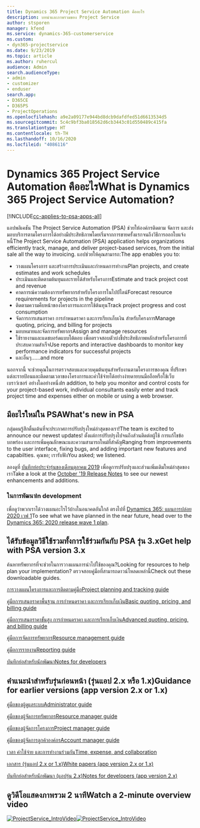 ```yaml
---
title: Dynamics 365 Project Service Automation คืออะไร
description: บทนำและภาพรวมของ Project Service
author: stsporen
manager: kfend
ms.service: dynamics-365-customerservice
ms.custom:
- dyn365-projectservice
ms.date: 9/23/2019
ms.topic: article
ms.author: ruhercul
audience: Admin
search.audienceType:
- admin
- customizer
- enduser
search.app:
- D365CE
- D365PS
- ProjectOperations
ms.openlocfilehash: a9e2a09177e944bd8dcb9dafdfed51d6613534d5
ms.sourcegitcommit: 5c4c9bf3ba018562d6cb3443c01d550489c415fa
ms.translationtype: HT
ms.contentlocale: th-TH
ms.lasthandoff: 10/16/2020
ms.locfileid: "4086116"
---
```

# <a name="what-is-dynamics-365-project-service-automation"></a><span data-ttu-id="603d4-103">Dynamics 365 Project Service Automation คืออะไร</span><span class="sxs-lookup"><span data-stu-id="603d4-103">What is Dynamics 365 Project Service Automation?</span></span>

[!INCLUDE[cc-applies-to-psa-apps-all](../includes/cc-applies-to-psa-apps-all.md)]

<span data-ttu-id="603d4-104">แอปพลิเคชัน The Project Service Automation (PSA) ช่วยให้องค์กรติดตาม จัดการ และส่งมอบบริการตามโครงการได้อย่างมีประสิทธิภาพโดยเริ่มจากการขายครั้งแรกจนถึงวิธีการออกใบแจ้งหนี้</span><span class="sxs-lookup"><span data-stu-id="603d4-104">The Project Service Automation (PSA) application helps organizations efficiently track, manage, and deliver project-based services, from the initial sale all the way to invoicing.</span></span> <span data-ttu-id="603d4-105">แอปช่วยให้คุณสามารถ:</span><span class="sxs-lookup"><span data-stu-id="603d4-105">The app enables you to:</span></span>

- <span data-ttu-id="603d4-106">วางแผนโครงการ และสร้างการประเมินและกำหนดการทำงาน</span><span class="sxs-lookup"><span data-stu-id="603d4-106">Plan projects, and create estimates and work schedules</span></span>
- <span data-ttu-id="603d4-107">ประเมินและติดตามต้นทุนและรายได้สำหรับโครงการ</span><span class="sxs-lookup"><span data-stu-id="603d4-107">Estimate and track project cost and revenue</span></span>
- <span data-ttu-id="603d4-108">คาดการณ์ความต้องการทรัพยากรสำหรับโครงการในไปป์ไลน์</span><span class="sxs-lookup"><span data-stu-id="603d4-108">Forecast resource requirements for projects in the pipeline</span></span>
- <span data-ttu-id="603d4-109">ติดตามความคืบหน้าของโครงการและการใช้ต้นทุน</span><span class="sxs-lookup"><span data-stu-id="603d4-109">Track project progress and cost consumption</span></span>
- <span data-ttu-id="603d4-110">จัดการการเสนอราคา การกำหนดราคา และการเรียกเก็บเงิน สำหรับโครงการ</span><span class="sxs-lookup"><span data-stu-id="603d4-110">Manage quoting, pricing, and billing for projects</span></span>
- <span data-ttu-id="603d4-111">มอบหมายและจัดการทรัพยากร</span><span class="sxs-lookup"><span data-stu-id="603d4-111">Assign and manage resources</span></span>
- <span data-ttu-id="603d4-112">ใช้รายงานและแดชบอร์ดแบบโต้ตอบ เพื่อตรวจสอบตัวบ่งชี้ประสิทธิภาพหลักสำหรับโครงการที่ประสบความสำเร็จ</span><span class="sxs-lookup"><span data-stu-id="603d4-112">Use reports and interactive dashboards to monitor key performance indicators for successful projects</span></span>
- <span data-ttu-id="603d4-113">และอื่นๆ...</span><span class="sxs-lookup"><span data-stu-id="603d4-113">...and more</span></span>

<span data-ttu-id="603d4-114">นอกจากนี้ จะช่วยคุณในการตรวจสอบและควบคุมต้นทุนสำหรับงานตามโครงการของคุณ ที่ปรึกษาแต่ละรายป้อนและติดตามเวลาของโครงการและค่าใช้จ่ายได้อย่างง่ายดายบนมือถือหรือใช้เว็บเบราว์เซอร์ อย่างใดอย่างหนึ่ง</span><span class="sxs-lookup"><span data-stu-id="603d4-114">In addition, to help you monitor and control costs for your project-based work, individual consultants easily enter and track project time and expenses either on mobile or using a web browser.</span></span>

## <a name="whats-new-in-psa"></a><span data-ttu-id="603d4-115">มีอะไรใหม่ใน PSA</span><span class="sxs-lookup"><span data-stu-id="603d4-115">What's new in PSA</span></span>
<span data-ttu-id="603d4-116">กลุ่มคนรู้สึกตื่นเต้นที่จะประกาศการปรับปรุงใหม่ล่าสุดของเรา!</span><span class="sxs-lookup"><span data-stu-id="603d4-116">The team is excited to announce our newest updates!</span></span> <span data-ttu-id="603d4-117">ตั้งแต่การปรับปรุงไปจนถึงส่วนติดต่อผู้ใช้ การแก้ไขข้อบกพร่อง และการเพิ่มคุณลักษณะและความสามารถใหม่ที่สำคัญ</span><span class="sxs-lookup"><span data-stu-id="603d4-117">Ranging from improvements to the user interface, fixing bugs, and adding important new features and capabilties.</span></span> <span data-ttu-id="603d4-118">คุณขอ; เรารับฟัง</span><span class="sxs-lookup"><span data-stu-id="603d4-118">You asked; we listened.</span></span>

<span data-ttu-id="603d4-119">ลองดูที่ [บันทึกย่อประจำรุ่นของเดือนตุลาคม 2019](https://docs.microsoft.com/dynamics365-release-plan/2019wave2/index) เพื่อดูการปรับปรุงและส่วนเพิ่มเติมใหม่ล่าสุดของเรา</span><span class="sxs-lookup"><span data-stu-id="603d4-119">Take a look at the [October '19 Release Notes](https://docs.microsoft.com/dynamics365-release-plan/2019wave2/index) to see our newest enhancements and additions.</span></span>

### <a name="in-development"></a><span data-ttu-id="603d4-120">ในการพัฒนา</span><span class="sxs-lookup"><span data-stu-id="603d4-120">In development</span></span>
<span data-ttu-id="603d4-121">เพื่อดูว่าพวกเราได้วางแผนอะไรไว้บ้างในอนาคตอันใกล้ ตรงไปที่ [Dynamics 365: แผนการปล่อย 2020 เวฟ 1](https://docs.microsoft.com/dynamics365-release-plan/2020wave1/index)</span><span class="sxs-lookup"><span data-stu-id="603d4-121">To see what we have planned in the near future, head over to the [Dynamics 365: 2020 release wave 1 plan](https://docs.microsoft.com/dynamics365-release-plan/2020wave1/index).</span></span>

## <a name="get-help-with-psa-version-3x"></a><span data-ttu-id="603d4-122">ได้รับข้อมูลวิธีใช้รวมทั้งการใช้ร่วมกันกับ PSA รุ่น 3.x</span><span class="sxs-lookup"><span data-stu-id="603d4-122">Get help with PSA version 3.x</span></span>
<span data-ttu-id="603d4-123">ค้นหาทรัพยากรที่จะช่วยในการวางแผนการนำไปใช้ของคุณ?</span><span class="sxs-lookup"><span data-stu-id="603d4-123">Looking for resources to help plan your implementation?</span></span> <span data-ttu-id="603d4-124">ตรวจสอบคู่มือที่สามารถดาวน์โหลดเหล่านี้</span><span class="sxs-lookup"><span data-stu-id="603d4-124">Check out these downloadable guides.</span></span>

 [<span data-ttu-id="603d4-125">การวางแผนโครงการและการติดตามคู่มือ</span><span class="sxs-lookup"><span data-stu-id="603d4-125">Project planning and tracking guide</span></span>](../psa/implementation-guides/project-planning-tracking.md)

 [<span data-ttu-id="603d4-126">คู่มือการเสนอราคาพื้นฐาน การกำหนดราคา และการเรียกเก็บเงิน</span><span class="sxs-lookup"><span data-stu-id="603d4-126">Basic quoting, pricing, and billing guide</span></span>](../psa/implementation-guides/begin-quoting-pricing-billing.md)

 [<span data-ttu-id="603d4-127">คู่มือการเสนอราคาขั้นสูง การกำหนดราคา และการเรียกเก็บเงิน</span><span class="sxs-lookup"><span data-stu-id="603d4-127">Advanced quoting, pricing, and billing guide</span></span>](../psa/implementation-guides/adv-quoting-pricing-billing.md)

 [<span data-ttu-id="603d4-128">คู่มือการจัดการทรัพยากร</span><span class="sxs-lookup"><span data-stu-id="603d4-128">Resource management guide</span></span>](../psa/implementation-guides/resource-management-guide.md)

 [<span data-ttu-id="603d4-129">คู่มือการรายงาน</span><span class="sxs-lookup"><span data-stu-id="603d4-129">Reporting guide</span></span>](../psa/implementation-guides/reporting-guide.md)

 [<span data-ttu-id="603d4-130">บันทึกย่อสำหรับนักพัฒนา</span><span class="sxs-lookup"><span data-stu-id="603d4-130">Notes for developers</span></span>](../psa/developer-guides/overview-dev-notes-v3.x.md)

## <a name="guidance-for-earlier-versions-app-version-2x-or-1x"></a><span data-ttu-id="603d4-131">คำแนะนำสำหรับรุ่นก่อนหน้า (รุ่นแอป 2.x หรือ 1.x)</span><span class="sxs-lookup"><span data-stu-id="603d4-131">Guidance for earlier versions (app version 2.x or 1.x)</span></span>
 [<span data-ttu-id="603d4-132">คู่มือของผู้ดูแลระบบ</span><span class="sxs-lookup"><span data-stu-id="603d4-132">Administrator guide</span></span>](../psa/admin-guide.md)

 [<span data-ttu-id="603d4-133">คู่มือของผู้จัดการทรัพยากร</span><span class="sxs-lookup"><span data-stu-id="603d4-133">Resource manager guide</span></span>](../psa/resource-manager-guide.md)

 [<span data-ttu-id="603d4-134">คู่มือของผู้จัดการโครงการ</span><span class="sxs-lookup"><span data-stu-id="603d4-134">Project manager guide</span></span>](../psa/project-manager-guide.md)

 [<span data-ttu-id="603d4-135">คู่มือของผู้จัดการลูกค้าองค์กร</span><span class="sxs-lookup"><span data-stu-id="603d4-135">Account manager guide</span></span>](../psa/account-manager-guide.md)

 [<span data-ttu-id="603d4-136">เวลา ค่าใช้จ่าย และการทำงานร่วมกัน</span><span class="sxs-lookup"><span data-stu-id="603d4-136">Time, expense, and collaboration</span></span>](../psa/time-expense-collaboration-guide.md)

 [<span data-ttu-id="603d4-137">เอกสาร (รุ่นแอป 2.x or 1.x)</span><span class="sxs-lookup"><span data-stu-id="603d4-137">White papers (app version 2.x or 1.x)</span></span>](../psa/white-papers.md)

 [<span data-ttu-id="603d4-138">บันทึกย่อสำหรับนักพัฒนา (แอปรุ่น 2.x)</span><span class="sxs-lookup"><span data-stu-id="603d4-138">Notes for developers (app version 2.x)</span></span>](../psa/developer-guides/add-custom-qoi-forms-v2.x.md)

 ## <a name="watch-a-2-minute-overview-video"></a><span data-ttu-id="603d4-139">ดูวิดีโอแสดงภาพรวม 2 นาที</span><span class="sxs-lookup"><span data-stu-id="603d4-139">Watch a 2-minute overview video</span></span>
 <a name="heroArea"></a> <span data-ttu-id="603d4-140">[![ProjectService_IntroVideo](../psa/media/project-service-intro-video.png "ProjectService_IntroVideo")](https://go.microsoft.com/fwlink/p/?LinkId=799457)</span><span class="sxs-lookup"><span data-stu-id="603d4-140">[![ProjectService_IntroVideo](../psa/media/project-service-intro-video.png "ProjectService_IntroVideo")](https://go.microsoft.com/fwlink/p/?LinkId=799457)</span></span>


